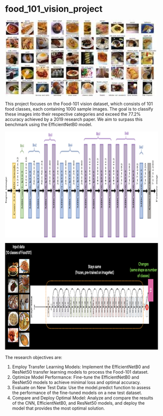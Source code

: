 # food_101_vision_project
<img src="food101.jpg" alt="food101" width="500" height="250">
<p>This project focuses on the Food-101 vision dataset, which consists of 101 food classes, each containing 1000 sample images. The goal is to classify these images into their respective categories and exceed the 77.2% accuracy achieved by a 2019 research paper. We aim to surpass this benchmark using the EfficientNetB0 model.</p>
<img src="The-detailed-architecture-of-EfficientNet-B0-EfficientNet-B0-consists-of-seven-blocks.png" alt="EfficientNetB0" width="700" height="350">
<p></p>
<img src="04-resnet-feature-extractor.png" alt="Resnet" width="700" height="350">
<p>The research objectives are:</p>
<ol>
  <li>Employ Transfer Learning Models: Implement the EfficientNetB0 and ResNet50 transfer learning models to process the Food-101 dataset.</li>
   <li>Optimize Model Performance: Fine-tune the EfficientNetB0 and ResNet50 models to achieve minimal loss and optimal accuracy.</li>
   <li>Evaluate on New Test Data: Use the model.predict function to assess the performance of the fine-tuned models on a new test dataset.</li>
   <li>Compare and Deploy Optimal Model: Analyze and compare the results of the CNN, EfficientNetB0, and ResNet50 models, and deploy the model that provides the most optimal solution.</li>
</ol>






